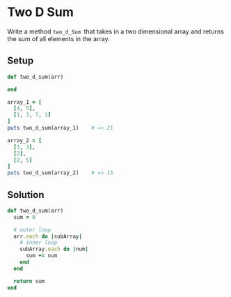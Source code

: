 # Two D Sum

Write a method `two_d_Sum `that takes in a two dimensional array and returns the sum of all elements in the array.

## Setup

```ruby
def two_d_sum(arr)

end

array_1 = [
  [4, 5],
  [1, 3, 7, 1]
]
puts two_d_sum(array_1)    # => 21

array_2 = [
  [3, 3],
  [2],
  [2, 5]
]
puts two_d_sum(array_2)    # => 15
```

## Solution

```ruby
def two_d_sum(arr)
  sum = 0

  # outer loop
  arr.each do |subArray|
    # inner loop
    subArray.each do |num|
      sum += num
    end
  end

  return sum
end
```